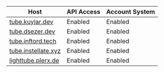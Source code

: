 | Host                                                  | API Access | Account System |
|-------------------------------------------------------| ---------- | -------------- |
| [tube.kuylar.dev](https://tube.kuylar.dev/)           | Enabled    | Enabled        |
| [tube.dsezer.dev](https://tube.dsezer.dev/)           | Enabled    | Enabled        |
| [tube.inftord.tech](https://tube.inftord.tech/)       | Enabled    | Enabled        |
| [tube.instellate.xyz](https://tube.instellate.xyz/)   | Enabled    | Enabled        |
| [lighttube.plerx.de](https://lighttube.plerx.de/)     | Enabled    | Enabled        |
